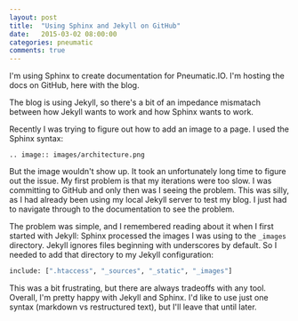 ```yaml
---
layout: post
title:  "Using Sphinx and Jekyll on GitHub"
date:   2015-03-02 08:00:00
categories: pneumatic
comments: true
---
```


I'm using Sphinx to create documentation for Pneumatic.IO. I'm hosting the docs on GitHub, here with the blog.

The blog is using Jekyll, so there's a bit of an impedance mismatach between how Jekyll wants to work and how Sphinx wants to work.

Recently I was trying to figure out how to add an image to a page. I used the Sphinx syntax:

```
.. image:: images/architecture.png
```

But the image wouldn't show up. It took an unfortunately long time to figure out the issue. My first problem is that my iterations were too slow. I was committing to GitHub and only then was I seeing the problem. This was silly, as I had already been using my local Jekyll server to test my blog. I just had to navigate through to the documentation to see the problem.

The problem was simple, and I remembered reading about it when I first started with Jekyll: Sphinx processed the images I was using to the `_images` directory. Jekyll ignores files beginning with underscores by default. So I needed to add that directory to my Jekyll configuration:

```Python
include: [".htaccess", "_sources", "_static", "_images"]
```

This was a bit frustrating, but there are always tradeoffs with any tool. Overall, I'm pretty happy with Jekyll and Sphinx. I'd like to use just one syntax (markdown vs restructured text), but I'll leave that until later.